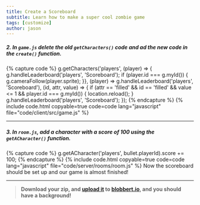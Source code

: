 ```yaml
---
title: Create a Scoreboard
subtitle: Learn how to make a super cool zombie game
tags: [customize]
author: jason
---
```


##### 2. In `game.js` delete the old `getCharacters()` code and ad the new code in the `create()` function.

{% capture code %}
		g.getCharacters('players',
		(player) => {
			g.handleLeaderboard('players', 'Scoreboard');
			if (player.id === g.myId()) {
				g.cameraFollow(player.sprite);
			}},
		(player) => g.handleLeaderboard('players', 'Scoreboard'),
		(id, attr, value) => {
			if (attr == 'filled' && id == 'filled' &&
				value <= 1 && player.id === g.myId()) {
					location.reload();
				}
			g.handleLeaderboard('players', 'Scoreboard');
		});
{% endcapture %}
{% include code.html copyable=true code=code lang="javascript" file="code/client/src/game.js" %}

<hr class="uk-margin-medium">

##### 3. In `room.js`, add a character with a score of 100 using the `getACharacter()` function.

{% capture code %}
	g.getACharacter('players', bullet.playerId).score += 100;
{% endcapture %}
{% include code.html copyable=true code=code lang="javascript" file="code/server/rooms/room.js" %}
Now the scoreboard should be set up and our game is almost finished!

<hr class="uk-margin-medium">

> **Download your zip, and [upload it](/tutorials/uploadtoserver/) to [blobbert.io](https://blobbert.io/), and you should have a background!**
